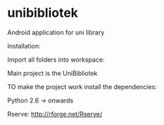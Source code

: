 unibibliotek
============

Android application for uni library

Installation:

Import all folders into workspace:

Main project is the UniBibliotek


TO make the project work install the dependencies:

Python 2.6 -> onwards

Rserve: http://rforge.net/Rserve/
